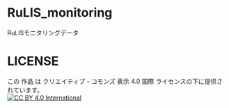 # RuLIS_monitoring
RuLISモニタリングデータ

# LICENSE
この 作品 は クリエイティブ・コモンズ 表示 4.0 国際 ライセンスの下に提供されています。  
[![CC BY 4.0 International](https://i.creativecommons.org/l/by/4.0/88x31.png "CC BY 4.0")](https://creativecommons.org/licenses/by-sa/4.0/legalcode.ja)
